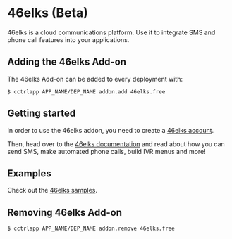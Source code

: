 # 46elks (Beta)

46elks is a cloud communications platform. Use it to integrate SMS and phone call features into your applications.

## Adding the 46elks Add-on

The 46elks Add-on can be added to every deployment with:

~~~
$ cctrlapp APP_NAME/DEP_NAME addon.add 46elks.free
~~~

## Getting started

In order to use the 46elks addon, you need to create a [46elks account](http://www.46elks.com/registration).

Then, head over to the [46elks documentation](http://www.46elks.com/docs) and read about how you can send SMS, make automated phone calls, build IVR menus and more!

## Examples

Check out the [46elks samples](http://www.46elks.com/samples).

## Removing 46elks Add-on

~~~
$ cctrlapp APP_NAME/DEP_NAME addon.remove 46elks.free
~~~


